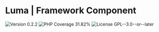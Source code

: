 # Luma | Framework Component

<div>
<!-- Version Badge -->
<img src="https://img.shields.io/badge/Version-0.2.2-blue" alt="Version 0.2.2">
<!-- PHP Coverage Badge -->
<img src="https://img.shields.io/badge/PHP Coverage-31.82%25-red" alt="PHP Coverage 31.82%">
<!-- License Badge -->
<img src="https://img.shields.io/badge/License-GPL--3.0--or--later-34ad9b" alt="License GPL--3.0--or--later">
</div>